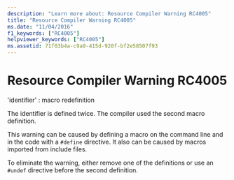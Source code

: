 ```yaml
---
description: "Learn more about: Resource Compiler Warning RC4005"
title: "Resource Compiler Warning RC4005"
ms.date: "11/04/2016"
f1_keywords: ["RC4005"]
helpviewer_keywords: ["RC4005"]
ms.assetid: 71f03b4a-c9a9-415d-920f-bf2e58507f93
---
```

# Resource Compiler Warning RC4005

'identifier' : macro redefinition

The identifier is defined twice. The compiler used the second macro definition.

This warning can be caused by defining a macro on the command line and in the code with a `#define` directive. It also can be caused by macros imported from include files.

To eliminate the warning, either remove one of the definitions or use an `#undef` directive before the second definition.
